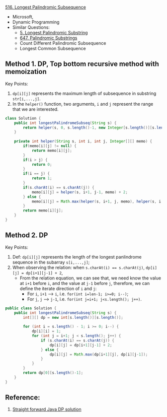 [516. Longest Palindromic Subsequence](https://leetcode.com/problems/longest-palindromic-subsequence/)

* Microsoft,
* Dynamic Programming
* Similar Questions:
    * [5. Longest Palindromic Substring](https://leetcode.com/problems/longest-palindromic-substring/)
    * [647. Palindromic Substrings](https://leetcode.com/problems/palindromic-substrings/)
    * Count Different Palindromic Subsequence
    * Longest Common Subsequence
    
    
## Method 1. DP, Top bottom recursive method with memoization
Key Points:
1. `dp[i][j]` represents the maximum length of subsequence in substring `str[i,...,j]`.
2. In the `helper()` function, two arguments, `i` and `j` represent the range that we are interested.

```java
class Solution {
    public int longestPalindromeSubseq(String s) {
        return helper(s, 0, s.length()-1, new Integer[s.length()][s.length()]);
    }
    
    private int helper(String s, int i, int j, Integer[][] memo) {
        if(memo[i][j] != null) {
            return memo[i][j];
        }
        if(i > j) {
            return 0;
        }
        if(i == j) {
            return 1;
        }
        if(s.charAt(i) == s.charAt(j)) {
            memo[i][j] = helper(s, i+1, j-1, memo) + 2;
        } else {
            memo[i][j] = Math.max(helper(s, i+1, j, memo), helper(s, i, j-1, memo));
        }
        return memo[i][j];
    }
}
```


## Method 2. DP
Key Points:
1. Def: `dp[i][j]` represents the length of the longest panlindrome sequence in the subarray `s[i,...,j]`;
1. When observing the relation: when `s.charAt(i) == s.charAt(j)`, `dp[i][j] = dp[i+1][j-1] + 2`, 
    * From the relation equation, we can see that, we need know the value at `i+1` before `i`, and the value at `j-1` before `j`,
    therefore, we can define the iterate direction of `i` and `j`: 
        * For `i`, `i+1` --> `i`, i.e. `for(int i=len-1; i>=0; i--)`;
        * For `j`, `j` --> `j-1`, i.e. `for(int j=i+1; j<s.length(); j++)`.
```java
public class Solution {
    public int longestPalindromeSubseq(String s) {
        int[][] dp = new int[s.length()][s.length()];
        
        for (int i = s.length() - 1; i >= 0; i--) {
            dp[i][i] = 1;
            for (int j = i+1; j < s.length(); j++) {
                if (s.charAt(i) == s.charAt(j)) {
                    dp[i][j] = dp[i+1][j-1] + 2;
                } else {
                    dp[i][j] = Math.max(dp[i+1][j], dp[i][j-1]);
                }
            }
        }
        return dp[0][s.length()-1];
    }
}
```


## Reference:
1. [Straight forward Java DP solution](https://leetcode.com/problems/longest-palindromic-subsequence/discuss/99101/Straight-forward-Java-DP-solution)
